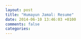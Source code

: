 ```yaml
---
layout: post
title: "Humayun Jamal: Resume"
date: 2014-06-10 13:46:03 +0100
comments: false
categories: 
---
```

